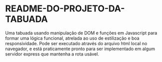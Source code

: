 # README-DO-PROJETO-DA-TABUADA
Uma tabuada usando manipulação de DOM e funções em Javascript para formar uma lógica funcional, atrelada ao uso de estilização e boa responsividade.
Pode ser executado através do arquivo html local no navegador, e está praticamente pronto para ser implementado em algum servidor express que mantenha a rota usável.

